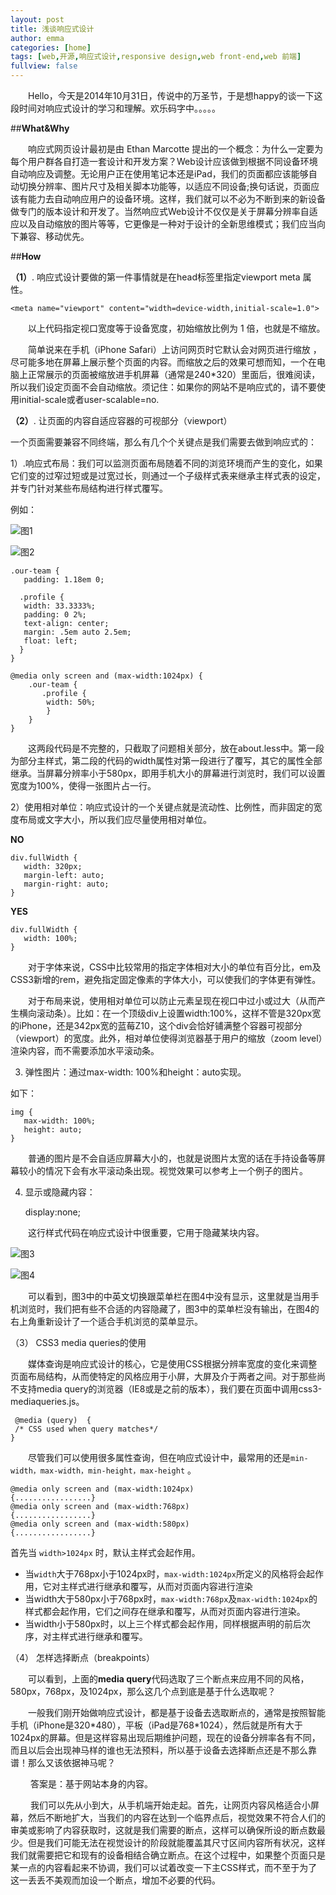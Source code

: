 ```yaml
---
layout: post
title: 浅谈响应式设计
author: emma
categories: [home]
tags: [web,开源,响应式设计,responsive design,web front-end,web 前端]
fullview: false
---
```


&emsp;&emsp;Hello，今天是2014年10月31日，传说中的万圣节，于是想happy的谈一下这段时间对响应式设计的学习和理解。欢乐码字中。。。。。

##**What&Why** 

&emsp;&emsp;响应式网页设计最初是由 Ethan Marcotte 提出的一个概念：为什么一定要为每个用户群各自打造一套设计和开发方案？Web设计应该做到根据不同设备环境自动响应及调整。无论用户正在使用笔记本还是iPad，我们的页面都应该能够自动切换分辨率、图片尺寸及相关脚本功能等，以适应不同设备;换句话说，页面应该有能力去自动响应用户的设备环境。这样，我们就可以不必为不断到来的新设备做专门的版本设计和开发了。当然响应式Web设计不仅仅是关于屏幕分辨率自适应以及自动缩放的图片等等，它更像是一种对于设计的全新思维模式；我们应当向下兼容、移动优先。

##**How** 

**（1）**.	响应式设计要做的第一件事情就是在head标签里指定viewport meta 属性。

    <meta name="viewport" content="width=device-width,initial-scale=1.0">
    
&emsp;&emsp;以上代码指定视口宽度等于设备宽度，初始缩放比例为 1 倍，也就是不缩放。

&emsp;&emsp;简单说来在手机（iPhone Safari）上访问网页时它默认会对网页进行缩放 ，尽可能多地在屏幕上展示整个页面的内容。而缩放之后的效果可想而知，一个在电脑上正常展示的页面被缩放进手机屏幕（通常是240*320）里面后，很难阅读，所以我们设定页面不会自动缩放。须记住：如果你的网站不是响应式的，请不要使用initial-scale或者user-scalable=no.

 **（2）**.	 让页面的内容自适应容器的可视部分（viewport）  
 
 一个页面需要兼容不同终端，那么有几个个关键点是我们需要去做到响应式的：
  
1）.响应式布局：我们可以监测页面布局随着不同的浏览环境而产生的变化，如果它们变的过窄过短或是过宽过长，则通过一个子级样式表来继承主样式表的设定，并专门针对某些布局结构进行样式覆写。
        
 例如：
 
 ![图1](http://i.imgur.com/bE2cEb8.png)
  
 ![图2](http://i.imgur.com/SCBZw2T.png)

    .our-team {
       padding: 1.18em 0;

      .profile {
       width: 33.3333%;
       padding: 0 2%;
       text-align: center;
       margin: .5em auto 2.5em;
       float: left; 
      }
    }

    @media only screen and (max-width:1024px) {
		.our-team {
    	   .profile {
     	    width: 50%;
			} 
 		}
   	}
   	
&emsp;&emsp;这两段代码是不完整的，只截取了问题相关部分，放在about.less中。第一段为部分主样式，第二段的代码的width属性对第一段进行了覆写，其它的属性全部继承。当屏幕分辨率小于580px，即用手机大小的屏幕进行浏览时，我们可以设置宽度为100%，使得一张图片占一行。
 
2）使用相对单位：响应式设计的一个关键点就是流动性、比例性，而非固定的宽度布局或文字大小，所以我们应尽量使用相对单位。
    
**NO**

	div.fullWidth {                                                    
	   width: 320px;
	   margin-left: auto;
       margin-right: auto;
	}

**YES**

	div.fullWidth {                                                    
	   width: 100%;
	}   
	
&emsp;&emsp;对于字体来说，CSS中比较常用的指定字体相对大小的单位有百分比，em及CSS3新增的rem，避免指定固定像素的字体大小，可以使我们的字体更有弹性。

&emsp;&emsp;对于布局来说，使用相对单位可以防止元素呈现在视口中过小或过大（从而产生横向滚动条）。比如：在一个顶级div上设置width:100%，这样不管是320px宽的iPhone，还是342px宽的蓝莓Z10，这个div会恰好铺满整个容器可视部分（viewport）的宽度。此外，相对单位使得浏览器基于用户的缩放（zoom level）渲染内容，而不需要添加水平滚动条。
      
3) 弹性图片：通过max-width: 100%和height：auto实现。
         
如下：

	img {
	   max-width: 100%;
	   height: auto;
	}

&emsp;&emsp;普通的图片是不会自适应屏幕大小的，也就是说图片太宽的话在手持设备等屏幕较小的情况下会有水平滚动条出现。视觉效果可以参考上一个例子的图片。  

4) 显示或隐藏内容： 
    
    display:none;

&emsp;&emsp;这行样式代码在响应式设计中很重要，它用于隐藏某块内容。

![图3](http://i.imgur.com/AWcZfns.png)
 
![图4](http://i.imgur.com/rjKmy8Q.png)

&emsp;&emsp;可以看到，图3中的中英文切换跟菜单栏在图4中没有显示，这里就是当用手机浏览时，我们把有些不合适的内容隐藏了，图3中的菜单栏没有输出，在图4的右上角重新设计了一个适合手机浏览的菜单显示。

（3） CSS3 media queries的使用

 &emsp;&emsp;媒体查询是响应式设计的核心，它是使用CSS根据分辨率宽度的变化来调整页面布局结构，从而使特定的风格应用于小屏，大屏及介于两者之间。对于那些尚不支持media query的浏览器（IE8或是之前的版本），我们要在页面中调用css3-mediaqueries.js。

     @media (query)  {
     /* CSS used when query matches*/
    }

&emsp;&emsp;尽管我们可以使用很多属性查询，但在响应式设计中，最常用的还是`min-width，max-width，min-height，max-height` 。

	@media only screen and (max-width:1024px)
	{.................}
	@media only screen and (max-width:768px)
	{.................}
	@media only screen and (max-width:580px)
	{.................}

首先当 `width>1024px` 时，默认主样式会起作用。

 - 当`width`大于768px小于1024px时，`max-width:1024px`所定义的风格将会起作用，它对主样式进行继承和覆写，从而对页面内容进行渲染
 - 当width大于580px小于768px时，`max-width:768px`及`max-width:1024px`的样式都会起作用，它们之间存在继承和覆写，从而对页面内容进行渲染。
 - 当width小于580px时，以上三个样式都会起作用，同样根据声明的前后次序，对主样式进行继承和覆写。

（4） 怎样选择断点（breakpoints）

&emsp;&emsp;可以看到，上面的**media query**代码选取了三个断点来应用不同的风格，580px，768px，及1024px，那么这几个点到底是基于什么选取呢？

&emsp;&emsp;一般我们刚开始做响应式设计，都是基于设备去选取断点的，通常是按照智能手机（iPhone是320\*480），平板（iPad是768\*1024），然后就是所有大于1024px的屏幕。但是这样容易出现后期维护问题，现在的设备分辨率各有不同，而且以后会出现神马样的谁也无法预料，所以基于设备去选择断点还是不那么靠谱！那么又该依据神马呢？

&emsp;&emsp; 答案是：基于网站本身的内容。

&emsp;&emsp; 我们可以先从小到大，从手机端开始走起。首先，让网页内容风格适合小屏幕，然后不断地扩大，当我们的内容在达到一个临界点后，视觉效果不符合人们的审美或影响了内容获取时，这就是我们需要的断点，这样可以确保所设的断点数最少。但是我们可能无法在视觉设计的阶段就能覆盖其尺寸区间内容所有状况，这样我们就需要把它和现有的设备相结合确立断点。在这个过程中，如果整个页面只是某一点的内容看起来不协调，我们可以试着改变一下主CSS样式，而不至于为了这一丢丢不美观而加设一个断点，增加不必要的代码。
 